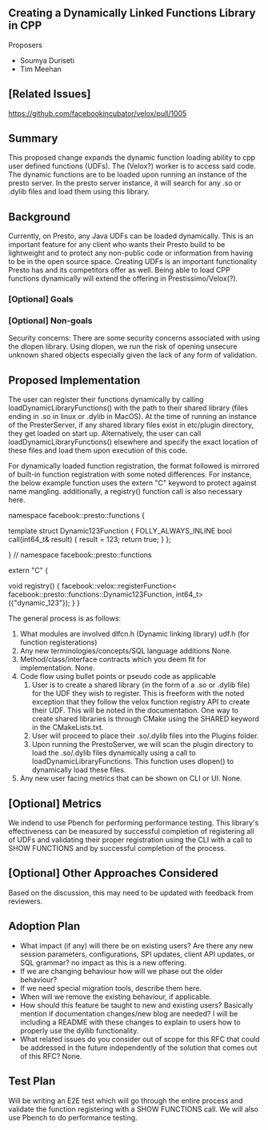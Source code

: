## Creating a Dynamically Linked Functions Library in CPP

Proposers

* Soumya Duriseti
* Tim Meehan

## [Related Issues]

https://github.com/facebookincubator/velox/pull/1005

## Summary

This proposed change expands the dynamic function loading ability to cpp user defined functions (UDFs). The (Velox?) worker is to access said code. The dynamic functions are to be loaded upon running an instance of the presto server. In the presto server instance, it will search for any .so or .dylib files and load them using this library.
## Background

Currently, on Presto, any Java UDFs can be loaded dynamically. This is an important feature for any client who wants their Presto build to be lightweight and to protect any non-public code or information from having to be in the open source space. Creating UDFs is an important functionality Presto has and its competitors offer as well. Being able to load CPP functions dynamically will extend the offering in Prestissimo/Velox(?).

### [Optional] Goals

### [Optional] Non-goals
Security concerns: There are some security concerns associated with using the dlopen library. Using dlopen, we run the risk of opening unsecure unknown shared objects especially given the lack of any form of validation. 

## Proposed Implementation
The user can register their functions dynamically by calling loadDynamicLibraryFunctions() with the path to their shared library (files ending in .so in linux or .dylib in MacOS). At the time of running an instance of the PresterServer, if any shared library files exist in etc/plugin directory, they get loaded on start up. Alternatively, the user can call loadDynamicLibraryFunctions() elsewhere and specify the exact location of these files and load them upon execution of this code.

For dynamically loaded function registration, the format followed is mirrored of built-in function registration with some noted differences. For instance, the below example function uses the extern "C" keyword to protect against name mangling. additionally, a registry() function call is also necessary here.

namespace facebook::presto::functions {

template <typename TExecParams>
struct Dynamic123Function {
  FOLLY_ALWAYS_INLINE bool call(int64_t& result) {
    result = 123;
    return true;
  }
};

} // namespace facebook::presto::functions

extern "C" {

void registry() {
  facebook::velox::registerFunction<
      facebook::presto::functions::Dynamic123Function,
      int64_t>({"dynamic_123"});
}
}

The general process is as follows:

1. What modules are involved
    dlfcn.h (Dynamic linking library)
    udf.h (for function registerations)
2. Any new terminologies/concepts/SQL language additions
    None.
3. Method/class/interface contracts which you deem fit for implementation.
    None.
4. Code flow using bullet points or pseudo code as applicable
    1. User is to create a shared library (in the form of a .so or .dylib file) for the UDF they wish to register. This is freeform with the noted exception that they follow the velox function registry API to create their UDF. This will be noted in the documentation. One way to create shared libraries is through CMake using the SHARED keyword in the CMakeLists.txt.
    2. User will proceed to place their .so/.dylib files into the Plugins folder.
    3. Upon running the PrestoServer, we will scan the plugin directory to load the .so/.dylib files dynamically using a call to loadDynamicLibraryFunctions. This function uses dlopen() to dynamically load these files.
5. Any new user facing metrics that can be shown on CLI or UI.
    None.
## [Optional] Metrics

We indend to use Pbench for performing performance testing. This library's effectiveness can be measured by successful completion of registering all of UDFs and validating their proper registration using the CLI with a call to SHOW FUNCTIONS and by successful completion of the process.

## [Optional] Other Approaches Considered

Based on the discussion, this may need to be updated with feedback from reviewers.

## Adoption Plan

- What impact (if any) will there be on existing users? Are there any new session parameters, configurations, SPI updates, client API updates, or SQL grammar?
no impact as this is a new offering.
- If we are changing behaviour how will we phase out the older behaviour?
- If we need special migration tools, describe them here.
- When will we remove the existing behaviour, if applicable.
- How should this feature be taught to new and existing users? Basically mention if documentation changes/new blog are needed?
I will be including a README with these changes to explain to users how to properly use the dyllib functionality.
- What related issues do you consider out of scope for this RFC that could be addressed in the future independently of the solution that comes out of this RFC?
None.

## Test Plan

Will be writing an E2E test which will go through the entire process and validate the function registering with a SHOW FUNCTIONS call. We will also use Pbench to do performance testing.